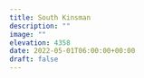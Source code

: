 ```yaml
---
title: South Kinsman 
description: ""
image: ""
elevation: 4358
date: 2022-05-01T06:00:00+00:00
draft: false
---
```

